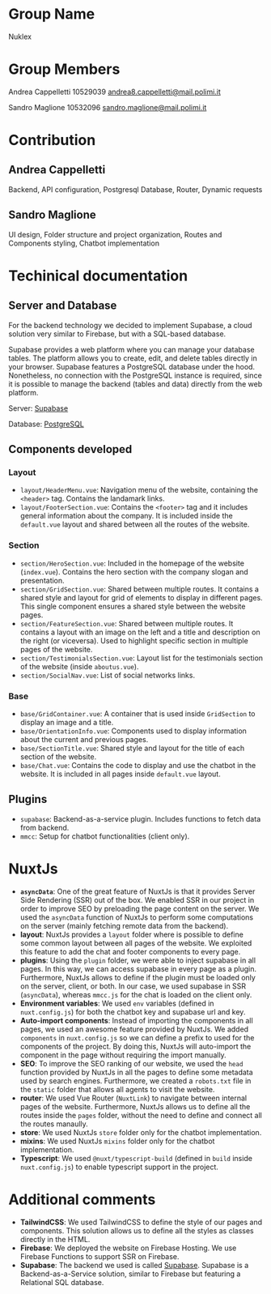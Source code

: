 # Group Name

Nuklex

# Group Members

Andrea Cappelletti 10529039 andrea8.cappelletti@mail.polimi.it

Sandro Maglione 10532096 sandro.maglione@mail.polimi.it

# Contribution

## Andrea Cappelletti

Backend, API configuration, Postgresql Database, Router, Dynamic requests

## Sandro Maglione

UI design, Folder structure and project organization, Routes and Components styling, Chatbot implementation

# Techinical documentation

## Server and Database

For the backend technology we decided to implement Supabase, a cloud solution very similar to Firebase, but with a SQL-based database. 

Supabase provides a web platform where you can manage your database tables. The platform allows you to create, edit, and delete tables directly in your browser. Supabase features a PostgreSQL database under the hood. Nonetheless, no connection with the PostgreSQL instance is required, since it is possible to manage the backend (tables and data) directly from the web platform.

Server: [Supabase](https://supabase.io)

Database: [PostgreSQL](https://supabase.io/database)

## Components developed

### Layout

- `layout/HeaderMenu.vue`: Navigation menu of the website, containing the `<header>` tag. Contains the landamark links.
- `layout/FooterSection.vue`: Contains the `<footer>` tag and it includes general information about the company. It is included inside the `default.vue` layout and shared between all the routes of the website.

### Section

- `section/HeroSection.vue`: Included in the homepage of the website (`index.vue`). Contains the hero section with the company slogan and presentation.
- `section/GridSection.vue`: Shared between multiple routes. It contains a shared style and layout for grid of elements to display in different pages. This single component ensures a shared style between the website pages.
- `section/FeatureSection.vue`: Shared between multiple routes. It contains a layout with an image on the left and a title and description on the right (or viceversa). Used to highlight specific section in multiple pages of the website.
- `section/TestimonialsSection.vue`: Layout list for the testimonials section of the website (inside `aboutus.vue`).
- `section/SocialNav.vue`: List of social networks links.

### Base

- `base/GridContainer.vue`: A container that is used inside `GridSection` to display an image and a title.
- `base/OrientationInfo.vue`: Components used to display information about the current and previous pages.
- `base/SectionTitle.vue`: Shared style and layout for the title of each section of the website.
- `base/Chat.vue`: Contains the code to display and use the chatbot in the website. It is included in all pages inside `default.vue` layout.

## Plugins

- `supabase`: Backend-as-a-service plugin. Includes functions to fetch data from backend.
- `mmcc`: Setup for chatbot functionalities (client only).

# NuxtJs

- **`asyncData`**: One of the great feature of NuxtJs is that it provides Server Side Rendering (SSR) out of the box. We enabled SSR in our project in order to improve SEO by preloading the page content on the server. We used the `asyncData` function of NuxtJs to perform some computations on the server (mainly fetching remote data from the backend).
- **layout**: NuxtJs provides a `layout` folder where is possible to define some common layout between all pages of the website. We exploited this feature to add the chat and footer components to every page.
- **plugins**: Using the `plugin` folder, we were able to inject supabase in all pages. In this way, we can access supabase in every page as a plugin. Furthermore, NuxtJs allows to define if the plugin must be loaded only on the server, client, or both. In our case, we used supabase in SSR (`asyncData`), whereas `mmcc.js` for the chat is loaded on the client only.
- **Environment variables**: We used `env` variables (defined in `nuxt.config.js`) for both the chatbot key and supabase url and key.
- **Auto-import components**: Instead of importing the components in all pages, we used an awesome feature provided by NuxtJs. We added `components` in `nuxt.config.js` so we can define a prefix to used for the components of the project. By doing this, NuxtJs will auto-import the component in the page without requiring the import manually.
- **SEO**: To improve the SEO ranking of our website, we used the `head` function provided by NuxtJs in all the pages to define some metadata used by search engines. Furthermore, we created a `robots.txt` file in the `static` folder that allows all agents to visit the website.
- **router**: We used Vue Router (`NuxtLink`) to navigate between internal pages of the website. Furthermore, NuxtJs allows us to define all the routes inside the `pages` folder, without the need to define and connect all the routes manaully.
- **store**: We used NuxtJs `store` folder only for the chatbot implementation.
- **mixins**: We used NuxtJs `mixins` folder only for the chatbot implementation.
- **Typescript**: We used `@nuxt/typescript-build` (defined in `build` inside `nuxt.config.js`) to enable typescript support in the project.

# Additional comments

- **TailwindCSS**: We used TailwindCSS to define the style of our pages and components. This solution allows us to define all the styles as classes directly in the HTML.
- **Firebase**: We deployed the website on Firebase Hosting. We use Firebase Functions to support SSR on Firebase.
- **Supabase**: The backend we used is called [Supabase](https://supabase.io/). Supabase is a Backend-as-a-Service solution, similar to Firebase but featuring a Relational SQL database.
